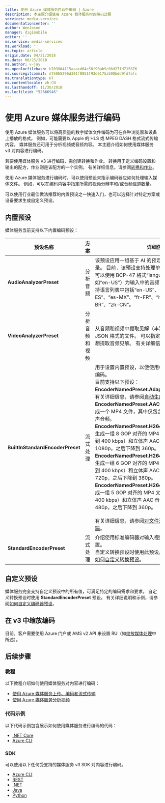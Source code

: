 ```yaml
---
title: 使用 Azure 媒体服务在云中编码 | Azure
description: 本主题介绍使用 Azure 媒体服务时的编码过程
services: media-services
documentationcenter: ''
author: WenJason
manager: digimobile
editor: ''
ms.service: media-services
ms.workload: ''
ms.topic: article
origin.date: 04/21/2018
ms.date: 06/25/2018
ms.author: v-jay
ms.openlocfilehash: b709804115aaacd64c50f90ab9c08d27fd715876
ms.sourcegitcommit: d75065296d301f0851f93d6175a508bdd9fd7afc
ms.translationtype: HT
ms.contentlocale: zh-CN
ms.lasthandoff: 11/30/2018
ms.locfileid: "52666946"
---
```

# <a name="encoding-with-azure-media-services"></a>使用 Azure 媒体服务进行编码

使用 Azure 媒体服务可以将高质量的数字媒体文件编码为可在各种浏览器和设备上播放的格式。 例如，可能需要以 Apple 的 HLS 或 MPEG DASH 格式流式传输内容。 媒体服务还可用于分析视频或音频内容。 本主题介绍如何使用媒体服务 v3 对内容进行编码。

若要使用媒体服务 v3 进行编码，需创建转换和作业。 转换用于定义编码设置和输出的配方，作业则是该配方的一个实例。 有关详细信息，请参阅[转换和作业](transform-concept.md)。

使用 Azure 媒体服务进行编码时，可以使用预设来指示编码器应如何处理输入媒体文件。 例如，可以在编码内容中指定所需的视频分辨率和/或音频信道数量。 

可以使用行业最佳做法推荐的内置预设之一快速入门，也可以选择针对特定方案或设备要求生成自定义预设。 


## <a name="built-in-presets"></a>内置预设

媒体服务当前支持以下内置编码预设：  

|**预设名称**|**方案**|**详细信息**|
|---|---|---|
|**AudioAnalyzerPreset**|分析音频|该预设应用一组基于 AI 的预定义分析操作，包括语音听录。 目前，该预设支持处理单个音轨的内容。<br/>可以使用 BCP-47 格式“language tag-region”（例如“en-US”）为输入中的音频有效负载指定语言。 受支持语言列表中包括“en-US”、“en-GB”、“es-ES”、“es-MX”、“fr-FR”、“it-IT”、“ja-JP”、“pt-BR”、“zh-CN”。|
|**VideoAnalyzerPreset**|分析音频和视频|从音频和视频中提取见解（丰富的元数据），并输出 JSON 格式的文件。 可以指定在处理视频文件时是否只想提取音频见解。 有关详细信息，请参阅[分析视频](analyze-videos-tutorial-with-api.md)。|
|**BuiltInStandardEncoderPreset**|流式处理|用于设置内置预设，以便使用标准编码器对输入视频进行编码。 <br/>目前支持以下预设：<br/>**EncoderNamedPreset.AdaptiveStreaming**（推荐）。 有关详细信息，请参阅[自动生成比特率梯形图](autogen-bitrate-ladder.md)。<br/>**EncoderNamedPreset.AACGoodQualityAudio**：生成一个 MP4 文件，其中仅包含以 192 kbps 编码的立体声音频。<br/>**EncoderNamedPreset.H264MultipleBitrate1080p**：生成一组 8 GOP 对齐的 MP4 文件（范围从 6000 kbps 到 400 kbps）和立体声 AAC 音频。 起始分辨率为 1080p，之后下降到 360p。<br/>**EncoderNamedPreset.H264MultipleBitrate720p**：生成一组 6 GOP 对齐的 MP4 文件（范围从 3400 kbps 到 400 kbps）和立体声 AAC 音频。 起始分辨率为 720p，之后下降到 360p。<br/>**EncoderNamedPreset.H264MultipleBitrateSD**：生成一组 5 GOP 对齐的 MP4 文件（范围从 1600 kbps 到 400 kbps）和立体声 AAC 音频。 起始分辨率为 480p，之后下降到 360p。<br/><br/>有关详细信息，请参阅[对文件进行上传、编码和流式传输](stream-files-tutorial-with-api.md)。|
|**StandardEncoderPreset**|流式处理|介绍使用标准编码器对输入视频进行编码时要使用的设置。 <br/>自定义转换预设时使用此预设。 有关详细信息，请参阅[如何自定义转换预设](customize-encoder-presets-how-to.md)。|

## <a name="custom-presets"></a>自定义预设

媒体服务完全支持自定义预设中的所有值，可满足特定的编码需求和要求。 自定义转换预设时使用 **StandardEncoderPreset** 预设。 有关详细说明和示例，请参阅[如何自定义编码器预设](customize-encoder-presets-how-to.md)。

## <a name="scaling-encoding-in-v3"></a>在 v3 中缩放编码

目前，客户需要使用 Azure 门户或 AMS v2 API 来设置 RU（如[缩放媒体处理](../previous/media-services-scale-media-processing-overview.md)中所述）。 

## <a name="next-steps"></a>后续步骤

### <a name="tutorials"></a>教程

以下教程介绍如何使用媒体服务对内容进行编码：

* [使用 Azure 媒体服务上传、编码和流式传输](stream-files-tutorial-with-api.md)
* [使用 Azure 媒体服务分析视频](analyze-videos-tutorial-with-api.md)

### <a name="code-samples"></a>代码示例

以下代码示例包含展示如何使用媒体服务进行编码的代码：

* [.NET Core](https://github.com/Azure-Samples/media-services-v3-dotnet-core-tutorials/tree/master/NETCore)
* [Azure CLI](https://github.com/Azure/azure-docs-cli-python-samples/tree/master/media-services)

### <a name="sdks"></a>SDK

可以使用以下任何受支持的媒体服务 v3 SDK 对内容进行编码。

* [Azure CLI](/cli/ams?view=azure-cli-latest)
* [REST](https://docs.microsoft.com/rest/api/media/transforms)
* [.NET](/dotnet/api/overview/mediaservices/management?view=azure-dotnet)
* [Java](https://docs.microsoft.com/java/api/overview/azure/mediaservices)
* [Python](https://docs.microsoft.com/python/api/overview/azure/media-services?view=azure-python)

